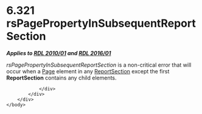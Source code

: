 <html dir="LTR" xmlns:mshelp="http://msdn.microsoft.com/mshelp" xmlns:ddue="http://ddue.schemas.microsoft.com/authoring/2003/5" xmlns:xlink="http://www.w3.org/1999/xlink" xmlns:tool="http://www.microsoft.com/tooltip">
    <head>
        <meta http-equiv="Content-Type" content="text/html; CHARSET=utf-8"></meta>
        <meta name="save" content="history"></meta>
        <title>6.321 rsPagePropertyInSubsequentReportSection</title>
        <xml>
            <mshelp:toctitle title="6.321 rsPagePropertyInSubsequentReportSection"></mshelp:toctitle>
            <mshelp:rltitle title="[MS-RDL]: rsPagePropertyInSubsequentReportSection"></mshelp:rltitle>
            <mshelp:keyword index="A" term="14472b84-309a-49f5-8b05-d9804737c578"></mshelp:keyword>
            <mshelp:attr name="DCSext.ContentType" value="open specification"></mshelp:attr>
            <mshelp:attr name="AssetID" value="14472b84-309a-49f5-8b05-d9804737c578"></mshelp:attr>
            <mshelp:attr name="TopicType" value="kbRef"></mshelp:attr>
            <mshelp:attr name="DCSext.Title" value="[MS-RDL]: rsPagePropertyInSubsequentReportSection" />
        </xml>
    </head>
    <body>
        <div id="header">
            <h1 class="heading">6.321 rsPagePropertyInSubsequentReportSection</h1>
        </div>
        <div id="mainSection">
            <div id="mainBody">
                <div id="allHistory" class="saveHistory"></div>
                <div id="sectionSection0" class="section" name="collapseableSection">
                    

<p><b><i>Applies to </i></b><a href="3428e690-a348-4ec7-8a6a-8efb42d2cdee.md"><b><i>RDL 2010/01</i></b></a><b><i>
and </i></b><a href="52ce3983-2bfc-4e72-9359-42aaf5fe4509.md"><b><i>RDL 2016/01</i></b></a></p>

<p><i>rsPagePropertyInSubsequentReportSection</i> is a
non-critical error that will occur when a <a href="b5e525d5-00d6-4e1a-8813-55f327da6b4c.md">Page</a> element in any <a href="96c3d25f-d8ce-4fe4-ab03-592edaa4a1da.md">ReportSection</a> except the
first <b>ReportSection</b> contains any child elements.</p>


                </div>
            </div>
        </div>
    </body>
</html>